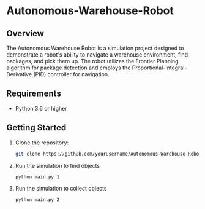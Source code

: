# Autonomous-Warehouse-Robot

## Overview

The Autonomous Warehouse Robot is a simulation project designed to demonstrate a robot's ability to navigate a warehouse environment, find packages, and pick them up. The robot utilizes the Frontier Planning algorithm for package detection and employs the Proportional-Integral-Derivative (PID) controller for navigation.

## Requirements

- Python 3.6 or higher

## Getting Started

1. Clone the repository:

    ```bash
    git clone https://github.com/yourusername/Autonomous-Warehouse-Robot.git
    ```

2. Run the simulation to find objects

    ```bash
    python main.py 1
    ```
3. Run the simulation to collect objects

    ```bash
    python main.py 2
    ```

